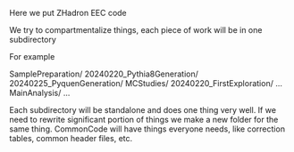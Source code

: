 Here we put ZHadron EEC code

We try to compartmentalize things, each piece of work will be in one subdirectory

For example

SamplePreparation/
   20240220_Pythia8Generation/
   20240225_PyquenGeneration/
MCStudies/
   20240220_FirstExploration/
   ...
MainAnalysis/
   ...

Each subdirectory will be standalone and does one thing very well.  If we need to rewrite significant portion of things we make a new folder for the same thing.  CommonCode will have things everyone needs, like correction tables, common header files, etc.

